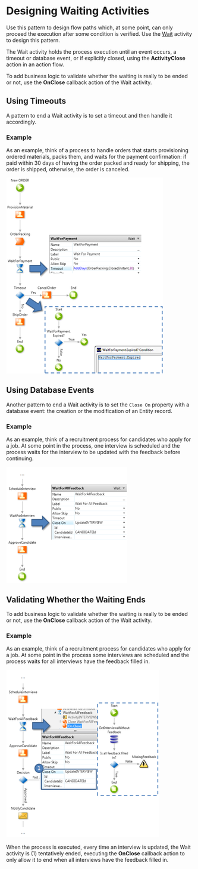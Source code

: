 # Designing Waiting Activities

Use this pattern to design flow paths which, at some point, can only proceed the execution after some condition is verified. Use the [Wait](<../../../ref/lang/auto/Class.Wait.final.md>) activity to design this pattern.

The Wait activity holds the process execution until an event occurs, a timeout or database event, or if explicitly closed, using the **ActivityClose** action in an action flow.

To add business logic to validate whether the waiting is really to be ended or not, use the **OnClose** callback action of the Wait activity.

## Using Timeouts

A pattern to end a Wait activity is to set a timeout and then handle it accordingly.

### Example

As an example, think of a process to handle orders that starts provisioning ordered materials, packs them, and waits for the payment confirmation: if paid within 30 days of having the order packed and ready for shipping, the order is shipped, otherwise, the order is canceled.

![](images/using-timeouts.png)

## Using Database Events

Another pattern to end a Wait activity is to set the `Close On` property with a database event: the creation or the modification of an Entity record.

### Example

As an example, think of a recruitment process for candidates who apply for a job. At some point in the process, one interview is scheduled and the process waits for the interview to be updated with the feedback before continuing.

![](images/using-database-events.png)

## Validating Whether the Waiting Ends

To add business logic to validate whether the waiting is really to be ended or not, use the **OnClose** callback action of the Wait activity.

### Example

As an example, think of a recruitment process for candidates who apply for a job. At some point in the process some interviews are scheduled and the process waits for all interviews have the feedback filled in.

![](images/wait-on-close.png)

When the process is executed, every time an interview is updated, the Wait activity is (1) tentatively ended, executing the **OnClose** callback action to only allow it to end when all interviews have the feedback filled in.
